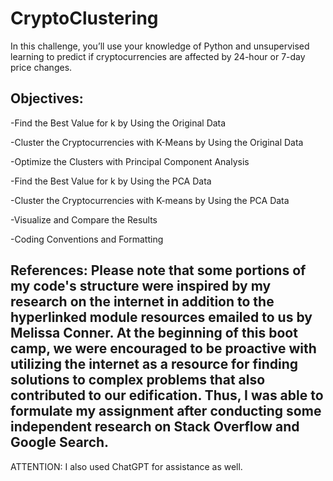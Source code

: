 # CryptoClustering

In this challenge, you’ll use your knowledge of Python and unsupervised learning to predict if cryptocurrencies are affected by 24-hour or 7-day price changes.

Objectives:
-
-Find the Best Value for k by Using the Original Data

-Cluster the Cryptocurrencies with K-Means by Using the Original Data

-Optimize the Clusters with Principal Component Analysis

-Find the Best Value for k by Using the PCA Data

-Cluster the Cryptocurrencies with K-means by Using the PCA Data

-Visualize and Compare the Results

-Coding Conventions and Formatting

References: 
Please note that some portions of my code's structure were inspired by my research on the internet in addition to the hyperlinked module resources emailed to us by Melissa Conner. At the beginning of this boot camp, we were encouraged to be proactive with utilizing the internet as a resource for finding solutions to complex problems that also contributed to our edification. Thus, I was able to formulate my assignment after conducting some independent research on Stack Overflow and Google Search.
-
ATTENTION: I also used ChatGPT for assistance as well.
